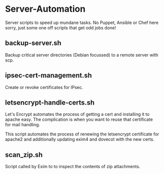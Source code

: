 # Server-Automation
Server scripts to speed up mundane tasks. No Puppet, Ansible or Chef here sorry, just some one off scripts that get odd jobs done!

## backup-server.sh

Backup critical server directories (Debian focussed) to a remote server with scp.

## ipsec-cert-management.sh

Create or revoke certificates for IPsec.

## letsencrypt-handle-certs.sh

Let's Encrypt automates the process of getting a cert and installing it to apache easy. The complication is when you want to reuse that certificate for mail handling.

This script automates the process of renewing the letsencrypt certificate for apache2 and additionally updating exim4 and dovecot with the new certs.

## scan_zip.sh

Script called by Exim to to inspect the contents of zip attachments.
